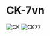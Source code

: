 # CK-7vn
![CK](http://my-repository-read-m4cgnexz5-ck-7vns-projects.vercel.app/api?username=CK-7vn&show_icons=true&count_private=true&theme=apprentice)
![CK77](my-repository-read-me.vercel.app/api?username=CK-7vn&show_icons=true&count_private=true&theme=apprentice)
